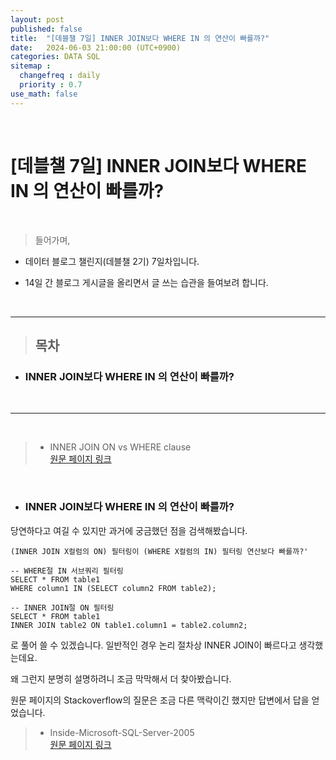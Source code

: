 ```yaml
---
layout: post
published: false
title:  "[데블챌 7일] INNER JOIN보다 WHERE IN 의 연산이 빠를까?"
date:   2024-06-03 21:00:00 (UTC+0900)
categories: DATA SQL
sitemap :
  changefreq : daily
  priority : 0.7
use_math: false
---
```



<br />


# [데블챌 7일] INNER JOIN보다 WHERE IN 의 연산이 빠를까?



<br />

> 들어가며,

- 데이터 블로그 챌린지(데블챌 2기) 7일차입니다.

- 14일 간 블로그 게시글을 올리면서 글 쓰는 습관을 들여보려 합니다.

<br />

----

> ## 목차

* ### INNER JOIN보다 WHERE IN 의 연산이 빠를까?
<br />

----

<br />

> - INNER JOIN ON vs WHERE clause <br /> <A href = 'https://stackoverflow.com/questions/1018822/inner-join-on-vs-where-clause' > 원문 페이지 링크 </A>

<br />

* ### INNER JOIN보다 WHERE IN 의 연산이 빠를까?

당연하다고 여길 수 있지만 과거에 궁금했던 점을 검색해봤습니다.

```
(INNER JOIN X컬럼의 ON) 필터링이 (WHERE X컬럼의 IN) 필터링 연산보다 빠를까?'
```

```
-- WHERE절 IN 서브쿼리 필터링
SELECT * FROM table1
WHERE column1 IN (SELECT column2 FROM table2);
```

```
-- INNER JOIN절 ON 필터링
SELECT * FROM table1
INNER JOIN table2 ON table1.column1 = table2.column2;
```

로 풀어 쓸 수 있겠습니다. 일반적인 경우 논리 절차상 INNER JOIN이 빠르다고 생각했는데요.

왜 그런지 분명히 설명하려니 조금 막막해서 더 찾아봤습니다.

원문 페이지의 Stackoverflow의 질문은 조금 다른 맥락이긴 했지만 답변에서 답을 얻었습니다.



> - Inside-Microsoft-SQL-Server-2005 <br /> <A href = 'https://www.amazon.com/Inside-Microsoft-SQL-Server-2005/dp/B002VPEA62' > 원문 페이지 링크 </A>

<br />
